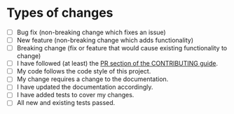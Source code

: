 
<!-- Thanks so much for your PR, your contribution is appreciated! ❤️️️️ -->

# Types of changes
<!--- What types of changes does your code introduce? Put an `x` in all the boxes that apply: -->
- [ ] Bug fix (non-breaking change which fixes an issue)
- [ ] New feature (non-breaking change which adds functionality)
- [ ] Breaking change (fix or feature that would cause existing functionality to change)
- [ ] I have followed (at least) the [PR section of the CONTRIBUTING guide](https://github.com/formulanano/nanocar-builder-web/blob/master/CONTRIBUTING.md#submitting-a-pull-request).
- [ ] My code follows the code style of this project.
- [ ] My change requires a change to the documentation.
- [ ] I have updated the documentation accordingly.
- [ ] I have added tests to cover my changes.
- [ ] All new and existing tests passed.
